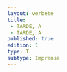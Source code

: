 ```yaml
---
layout: verbete
title:
 - TARDE, A
 - TARDE, A
published: true
edition: 1  
type: T
subtype: Imprensa
---
```


